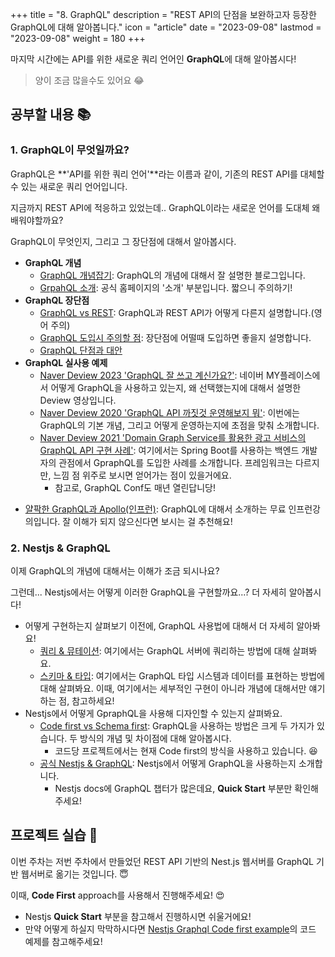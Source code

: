 +++
title = "8. GraphQL"
description = "REST API의 단점을 보완하고자 등장한 GraphQL에 대해 알아봅니다."
icon = "article"
date = "2023-09-08"
lastmod = "2023-09-08"
weight = 180
+++

마지막 시간에는 API를 위한 새로운 쿼리 언어인 **GraphQL**에 대해 알아봅시다!
> 양이 조금 많을수도 있어요 😂

## 공부할 내용 📚

### 1. GraphQL이 무엇일까요?

GraphQL은 **'API를 위한 쿼리 언어'**라는 이름과 같이, 기존의 REST API를 대체할 수 있는 새로운 쿼리 언어입니다.

지금까지 REST API에 적응하고 있었는데.. GraphQL이라는 새로운 언어를 도대체 왜 배워야할까요?

GraphQL이 무엇인지, 그리고 그 장단점에 대해서 알아봅시다. 

- **GraphQL 개념**
    - [GraphQL 개념잡기](https://tech.kakao.com/2019/08/01/graphql-basic/): GraphQL의 개념에 대해서 잘 설명한 블로그입니다.
    - [GrpahQL 소개](https://graphql-kr.github.io/learn/): 공식 홈페이지의 '소개' 부분입니다. 짧으니 주의하기!
- **GraphQL 장단점**
    - [GraphQL vs REST](https://www.prisma.io/docs/concepts/overview/prisma-in-your-stack/is-prisma-an-orm): GraphQL과 REST API가 어떻게 다른지 설명합니다.(영어 주의)
    - [GraphQL 도입시 주의할 점](https://yozm.wishket.com/magazine/detail/2113/): 장단점에 어떨때 도입하면 좋을지 설명합니다.
    - [GraphQL 단점과 대안](https://www.bangseongbeom.com/graphql-downsides-alternatives.html)
- **GraphQL 실사용 예제**
    - [Naver Deview 2023 'GraphQL 잘 쓰고 계신가요?'](https://www.youtube.com/watch?v=9G2vT4C4sAY): 네이버 MY플레이스에서 어떻게 GraphQL을 사용하고 있는지, 왜 선택했는지에 대해서 설명한 Deview 영상입니다.
    - [Naver Deview 2020 'GraphQL API 까짓것 운영해보지 뭐'](https://deview.kr/2020/sessions/347): 이번에는 GraphQL의 기본 개념, 그리고 어떻게 운영하는지에 초점을 맞춰 소개합니다.
    - [Naver Deview 2021 'Domain Graph Service를 활용한 광고 서비스의 GraphQL API 구현 사례'](https://tv.naver.com/v/23652389): 여기에서는 Spring Boot를 사용하는 백엔드 개발자의 관점에서 GpraphQL를 도입한 사례를 소개합니다. 프레임워크는 다르지만, 느낌 점 위주로 보시면 얻어가는 점이 있을거에요.
        - 참고로, GraphQL Conf도 매년 열린답니당!
+ [얄팍한 GraphQL과 Apollo(인프런)](https://www.inflearn.com/course/얄팍한-graphql-apollo#curriculum): GraphQL에 대해서 소개하는 무료 인프런강의입니다. 잘 이해가 되지 않으신다면 보시는 걸 추천해요!

### 2. Nestjs & GraphQL

이제 GraphQL의 개념에 대해서는 이해가 조금 되시나요?

그런데... Nestjs에서는 어떻게 이러한 GraphQL을 구현할까요...? 더 자세히 알아봅시다!

- 어떻게 구현하는지 살펴보기 이전에, GraphQL 사용법에 대해서 더 자세히 알아봐요!
    - [쿼리 & 뮤테이션](https://graphql-kr.github.io/learn/queries/): 여기에서는 GraphQL 서버에 쿼리하는 방법에 대해 살펴봐요.
    - [스키마 & 타입](https://graphql-kr.github.io/learn/schema/): 여기에서는 GraphQL 타입 시스템과 데이터를 표현하는 방법에 대해 살펴봐요. 이때, 여기에서는 세부적인 구현이 아니라 개념에 대해서만 얘기하는 점, 참고하세요!
- Nestjs에서 어떻게 GpraphQL을 사용해 디자인할 수 있는지 살펴봐요.
    - [Code first vs Schema first](https://velog.io/@zoeyul/Graphql-code-first-vs-schema-first): GraphQL을 사용하는 방법은 크게 두 가지가 있습니다. 두 방식의 개념 및 차이점에 대해 알아봅시다.
        - 코드당 프로젝트에서는 현재 Code first의 방식을 사용하고 있습니다. 😆
    - [공식 Nestjs & GraphQL](https://docs.nestjs.com/graphql/quick-start): Nestjs에서 어떻게 GraphQL을 사용하는지 소개합니다.
        - Nestjs docs에 GraphQL 챕터가 많은데요, **Quick Start** 부분만 확인해주세요!

## 프로젝트 실습 🎈

이번 주차는 저번 주차에서 만들었던 REST API 기반의 Nest.js 웹서버를 GraphQL 기반 웹서버로 옮기는 것입니다. 😇

이때, **Code First** approach를 사용해서 진행해주세요! 😍

- Nestjs **Quick Start** 부분을 참고해서 진행하시면 쉬울거에요!
- 만약 어떻게 하실지 막막하시다면 [Nestjs Graphql Code first example](https://github.com/nestjs/nest/tree/master/sample/23-graphql-code-first)의 코드 예제를 참고해주세요!
